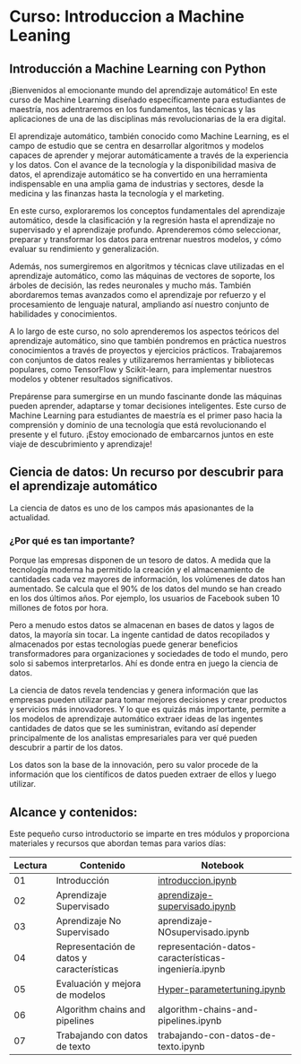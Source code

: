 # Curso: Introduccion a Machine Leaning

## Introducción a Machine Learning con Python

¡Bienvenidos al emocionante mundo del aprendizaje automático! En este curso de Machine Learning diseñado específicamente para estudiantes de maestría, nos adentraremos en los fundamentos, las técnicas y las aplicaciones de una de las disciplinas más revolucionarias de la era digital.

El aprendizaje automático, también conocido como Machine Learning, es el campo de estudio que se centra en desarrollar algoritmos y modelos capaces de aprender y mejorar automáticamente a través de la experiencia y los datos. Con el avance de la tecnología y la disponibilidad masiva de datos, el aprendizaje automático se ha convertido en una herramienta indispensable en una amplia gama de industrias y sectores, desde la medicina y las finanzas hasta la tecnología y el marketing.

En este curso, exploraremos los conceptos fundamentales del aprendizaje automático, desde la clasificación y la regresión hasta el aprendizaje no supervisado y el aprendizaje profundo. Aprenderemos cómo seleccionar, preparar y transformar los datos para entrenar nuestros modelos, y cómo evaluar su rendimiento y generalización.

Además, nos sumergiremos en algoritmos y técnicas clave utilizadas en el aprendizaje automático, como las máquinas de vectores de soporte, los árboles de decisión, las redes neuronales y mucho más. También abordaremos temas avanzados como el aprendizaje por refuerzo y el procesamiento de lenguaje natural, ampliando así nuestro conjunto de habilidades y conocimientos.

A lo largo de este curso, no solo aprenderemos los aspectos teóricos del aprendizaje automático, sino que también pondremos en práctica nuestros conocimientos a través de proyectos y ejercicios prácticos. Trabajaremos con conjuntos de datos reales y utilizaremos herramientas y bibliotecas populares, como TensorFlow y Scikit-learn, para implementar nuestros modelos y obtener resultados significativos.

Prepárense para sumergirse en un mundo fascinante donde las máquinas pueden aprender, adaptarse y tomar decisiones inteligentes. Este curso de Machine Learning para estudiantes de maestría es el primer paso hacia la comprensión y dominio de una tecnología que está revolucionando el presente y el futuro. ¡Estoy emocionado de embarcarnos juntos en este viaje de descubrimiento y aprendizaje!

## Ciencia de datos: Un recurso por descubrir para el aprendizaje automático

La ciencia de datos es uno de los campos más apasionantes de la actualidad.

### ¿Por qué es tan importante?
Porque las empresas disponen de un tesoro de datos. A medida que la tecnología moderna ha permitido la creación y el almacenamiento de cantidades cada vez mayores de información, los volúmenes de datos han aumentado. Se calcula que el 90% de los datos del mundo se han creado en los dos últimos años. Por ejemplo, los usuarios de Facebook suben 10 millones de fotos por hora.

Pero a menudo estos datos se almacenan en bases de datos y lagos de datos, la mayoría sin tocar. La ingente cantidad de datos recopilados y almacenados por estas tecnologías puede generar beneficios transformadores para organizaciones y sociedades de todo el mundo, pero solo si sabemos interpretarlos. Ahí es donde entra en juego la ciencia de datos.

La ciencia de datos revela tendencias y genera información que las empresas pueden utilizar para tomar mejores decisiones y crear productos y servicios más innovadores. Y lo que es quizás más importante, permite a los modelos de aprendizaje automático extraer ideas de las ingentes cantidades de datos que se les suministran, evitando así depender principalmente de los analistas empresariales para ver qué pueden descubrir a partir de los datos.

Los datos son la base de la innovación, pero su valor procede de la información que los científicos de datos pueden extraer de ellos y luego utilizar.

## Alcance y contenidos:

Este pequeño curso introductorio se imparte en tres módulos y proporciona materiales y recursos que abordan temas para varios días:

| Lectura | Contenido | Notebook |
|---|---|---|
| 01 | Introducción | [introduccion.ipynb](Notebooks/introduccion.ipynb) |
| 02 | Aprendizaje Supervisado | [aprendizaje-supervisado.ipynb](Notebooks/aprendizaje-supervisado.ipynb) |
| 03 | Aprendizaje No Supervisado | aprendizaje-NOsupervisado.ipynb |
| 04 | Representación de datos y características | representación-datos-características-ingeniería.ipynb |
| 05 | Evaluación y mejora de modelos | [Hyper-parametertuning.ipynb](Hyper-parametertuning.ipynb) |
| 06 | Algorithm chains and pipelines | algorithm-chains-and-pipelines.ipynb |
| 07 | Trabajando con datos de texto | trabajando-con-datos-de-texto.ipynb |
